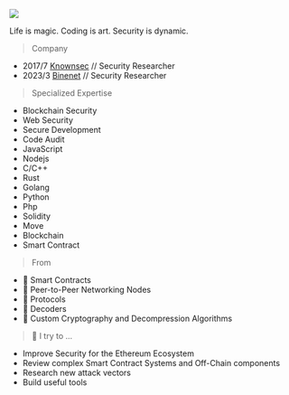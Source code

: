 ![](https://media1.giphy.com/media/ieaUdBJJC19uw/200.webp?cid=ecf05e47cmnjal9q24yrgifjx1aumi0wk7c4vomqzfqjq2by&rid=200.webp)

Life is magic. Coding is art. Security is dynamic. 

> Company

- 2017/7 [Knownsec](https://www.knownsec.com/#/) // Security Researcher
- 2023/3 [Binenet](https://www.binenet.com) // Security Researcher

> Specialized Expertise

- Blockchain Security
- Web Security
- Secure Development
- Code Audit
- JavaScript
- Nodejs
- C/C++
- Rust
- Golang
- Python
- Php
- Solidity
- Move
- Blockchain
- Smart Contract

> From

- 🍧 Smart Contracts
- 🧁 Peer-to-Peer Networking Nodes
- 🍰 Protocols
- 🍬 Decoders
- 🍪 Custom Cryptography and Decompression Algorithms

> 🧙‍ I try to ...

- Improve Security for the Ethereum Ecosystem
- Review complex Smart Contract Systems and Off-Chain components
- Research new attack vectors
- Build useful tools
